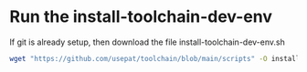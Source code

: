 # Run the install-toolchain-dev-env

If git is already setup, then download the file install-toolchain-dev-env.sh

```bash
wget "https://github.com/usepat/toolchain/blob/main/scripts" -O install-toolchain-dev-env.sh
```

